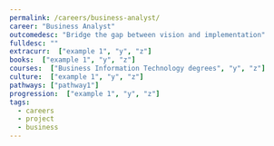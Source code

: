 ```yaml
---
permalink: /careers/business-analyst/
career: "Business Analyst"
outcomedesc: "Bridge the gap between vision and implementation"
fulldesc: ""
extracurr:  ["example 1", "y", "z"]
books:  ["example 1", "y", "z"]
courses:  ["Business Information Technology degrees", "y", "z"]
culture:  ["example 1", "y", "z"]
pathways: ["pathway1"]
progression:  ["example 1", "y", "z"]
tags: 
  - careers
  - project
  - business
---
```


